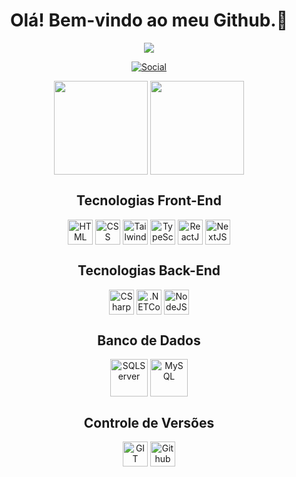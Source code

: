 <h1 align="center">Olá! Bem-vindo ao meu Github.👋</h1>
<div align="center">
  <img src="https://i.redd.it/1d11s820dgm91.gif"/>
</div>
<div align="center">

[![Social](https://img.shields.io/badge/LinkedIn-0077B5?style=for-the-badge&logo=linkedin&logoColor=white)](https://www.linkedin.com/in/vinícius-henrique-da-silva-1362b8226)

</div>

<div align="center">


<a>
  <img height=150 align="center" src="https://github-readme-stats.vercel.app/api?username=viniciushds99&theme=tokyonight&hide=issues,contribs&rank_icon=github" />
</a>
<a>
 <img height=150 align="center" src="https://github-readme-stats.vercel.app/api/top-langs?username=viniciushds99&layout=compact&langs_count=8&card_width=320&theme=tokyonight" />
</a>
</div>

<h2 align="center">Tecnologias Front-End</h2> 
<div align="center">
  <img align="center" height="40" alt="HTML" src="https://cdn.jsdelivr.net/gh/devicons/devicon@latest/icons/html5/html5-original.svg" />
  <img align="center" height="40" alt="CSS" src="https://cdn.jsdelivr.net/gh/devicons/devicon@latest/icons/css3/css3-original.svg" />
  <img align="center" height="40" alt="TailwindCSS" src="https://cdn.jsdelivr.net/gh/devicons/devicon@latest/icons/tailwindcss/tailwindcss-original.svg" />
  <img align="center" height="40" alt="TypeScript" src="https://cdn.jsdelivr.net/gh/devicons/devicon@latest/icons/typescript/typescript-original.svg" />
  <img align="center" height="40" alt="ReactJS" src="https://cdn.jsdelivr.net/gh/devicons/devicon@latest/icons/react/react-original.svg" />
  <img align="center" height="40" alt="NextJS" src="https://cdn.jsdelivr.net/gh/devicons/devicon@latest/icons/nextjs/nextjs-original.svg" />
</div>

<h2 align="center">Tecnologias Back-End</h2>
<div align="center">
  <img align="center" height="40" alt="CSharp" src="https://cdn.jsdelivr.net/gh/devicons/devicon@latest/icons/csharp/csharp-original.svg" />
  <img align="center" height="40" alt=".NETCore" src="https://cdn.jsdelivr.net/gh/devicons/devicon@latest/icons/dotnetcore/dotnetcore-original.svg" />
  <img align="center" height="40" alt="NodeJS" src="https://cdn.jsdelivr.net/gh/devicons/devicon@latest/icons/nodejs/nodejs-original-wordmark.svg" />
</div>

<h2 align="center">Banco de Dados</h2>
<div align="center">
  <img align="center" height="60" alt="SQLServer" src="https://cdn.jsdelivr.net/gh/devicons/devicon@latest/icons/microsoftsqlserver/microsoftsqlserver-original-wordmark.svg" />
  <img align="center" height="60" alt="MySQL" src="https://cdn.jsdelivr.net/gh/devicons/devicon@latest/icons/mysql/mysql-original-wordmark.svg" />
</div>

<h2 align="center">Controle de Versões</h2>
<div align="center">
  <img align="center" height="40" alt="GIT" src="https://cdn.jsdelivr.net/gh/devicons/devicon@latest/icons/git/git-original.svg" />
  <img align="center" height="40" alt="Github" src="https://cdn.jsdelivr.net/gh/devicons/devicon@latest/icons/github/github-original.svg" />
</div>

